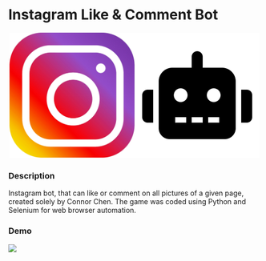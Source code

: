 # Instagram Like & Comment Bot 

<p align="center"><img src=https://github.com/connorjchen/insta-like-comment-bot/blob/main/Assets/instagram-logo-svg-vector-for-print.svg width=250 /><img src=https://github.com/connorjchen/insta-like-comment-bot/blob/main/Assets/robot.png width=250 /></p>

### Description

Instagram bot, that can like or comment on all pictures of a given page, created solely by Connor Chen. The game was coded using Python and Selenium for web browser automation.

### Demo

<p float="left">
  <img src="https://github.com/connorjchen/insta-like-comment-bot/blob/main/Assets/InstaBotDemo.gif" width="800" />
</p>
